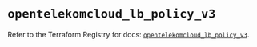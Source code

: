 # `opentelekomcloud_lb_policy_v3`

Refer to the Terraform Registry for docs: [`opentelekomcloud_lb_policy_v3`](https://registry.terraform.io/providers/opentelekomcloud/opentelekomcloud/1.36.39/docs/resources/lb_policy_v3).
